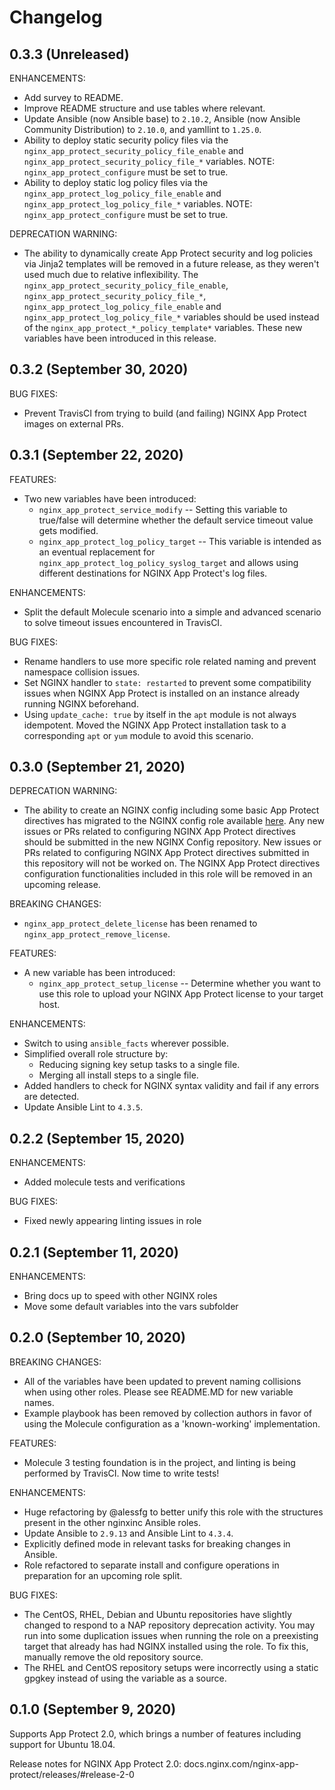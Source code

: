 # Changelog


## 0.3.3 (Unreleased)

ENHANCEMENTS:

*   Add survey to README.
*   Improve README structure and use tables where relevant.
*   Update Ansible (now Ansible base) to `2.10.2`, Ansible (now Ansible Community Distribution) to `2.10.0`, and yamllint to `1.25.0`.
*   Ability to deploy static security policy files via the `nginx_app_protect_security_policy_file_enable` and `nginx_app_protect_security_policy_file_*` variables. NOTE: `nginx_app_protect_configure` must be set to true.
*   Ability to deploy static log policy files via the `nginx_app_protect_log_policy_file_enable` and `nginx_app_protect_log_policy_file_*` variables. NOTE: `nginx_app_protect_configure` must be set to true.

DEPRECATION WARNING:
*   The ability to dynamically create App Protect security and log policies via Jinja2 templates will be removed in a future release, as they weren't used much due to relative inflexibility. The `nginx_app_protect_security_policy_file_enable`, `nginx_app_protect_security_policy_file_*`, `nginx_app_protect_log_policy_file_enable` and `nginx_app_protect_log_policy_file_*` variables should be used instead of the `nginx_app_protect_*_policy_template*` variables. These new variables have been introduced in this release.

## 0.3.2 (September 30, 2020)

BUG FIXES:

*   Prevent TravisCI from trying to build (and failing) NGINX App Protect images on external PRs.

## 0.3.1 (September 22, 2020)

FEATURES:

*   Two new variables have been introduced:
    *   `nginx_app_protect_service_modify` -- Setting this variable to true/false will determine whether the default service timeout value gets modified.
    *   `nginx_app_protect_log_policy_target` -- This variable is intended as an eventual replacement for `nginx_app_protect_log_policy_syslog_target` and allows using different destinations for NGINX App Protect's log files.

ENHANCEMENTS:

*   Split the default Molecule scenario into a simple and advanced scenario to solve timeout issues encountered in TravisCI.

BUG FIXES:

*   Rename handlers to use more specific role related naming and prevent namespace collision issues.
*   Set NGINX handler to `state: restarted` to prevent some compatibility issues when NGINX App Protect is installed on an instance already running NGINX beforehand.
*   Using `update_cache: true` by itself in the `apt` module is not always idempotent. Moved the NGINX App Protect installation task to a corresponding `apt` or `yum` module to avoid this scenario.

## 0.3.0 (September 21, 2020)

DEPRECATION WARNING:

*   The ability to create an NGINX config including some basic App Protect directives has migrated to the NGINX config role available [here](https://github.com/nginxinc/ansible-role-nginx-config). Any new issues or PRs related to configuring NGINX App Protect directives should be submitted in the new NGINX Config repository. New issues or PRs related to configuring NGINX App Protect directives submitted in this repository will not be worked on. The NGINX App Protect directives configuration functionalities included in this role will be removed in an upcoming release.

BREAKING CHANGES:

*   `nginx_app_protect_delete_license` has been renamed to `nginx_app_protect_remove_license`.

FEATURES:

*   A new variable has been introduced:
    *   `nginx_app_protect_setup_license` -- Determine whether you want to use this role to upload your NGINX App Protect license to your target host.

ENHANCEMENTS:

*   Switch to using `ansible_facts` wherever possible.
*   Simplified overall role structure by:
    *   Reducing signing key setup tasks to a single file.
    *   Merging all install steps to a single file.
*   Added handlers to check for NGINX syntax validity and fail if any errors are detected.
*   Update Ansible Lint to `4.3.5`.

## 0.2.2 (September 15, 2020)

ENHANCEMENTS:

*   Added molecule tests and verifications

BUG FIXES:

*   Fixed newly appearing linting issues in role

## 0.2.1 (September 11, 2020)

ENHANCEMENTS:

*   Bring docs up to speed with other NGINX roles
*   Move some default variables into the vars subfolder

## 0.2.0 (September 10, 2020)

BREAKING CHANGES:

*   All of the variables have been updated to prevent naming collisions when using other roles. Please see README.MD for new variable names.
*   Example playbook has been removed by collection authors in favor of using the Molecule configuration as a 'known-working' implementation.

FEATURES:

*   Molecule 3 testing foundation is in the project, and linting is being performed by TravisCI. Now time to write tests!

ENHANCEMENTS:

*   Huge refactoring by @alessfg to better unify this role with the structures present in the other nginxinc Ansible roles.
*   Update Ansible to `2.9.13` and Ansible Lint to `4.3.4`.
*   Explicitly defined mode in relevant tasks for breaking changes in Ansible.
*   Role refactored to separate install and configure operations in preparation for an upcoming role split.

BUG FIXES:

*   The CentOS, RHEL, Debian and Ubuntu repositories have slightly changed to respond to a NAP repository deprecation activity. You may run into some duplication issues when running the role on a preexisting target that already has had NGINX installed using the role. To fix this, manually remove the old repository source.
*   The RHEL and CentOS repository setups were incorrectly using a static gpgkey instead of using the variable as a source.

## 0.1.0 (September 9, 2020)

Supports App Protect 2.0, which brings a number of features including support for Ubuntu 18.04.

Release notes for NGINX App Protect 2.0: docs.nginx.com/nginx-app-protect/releases/#release-2-0
